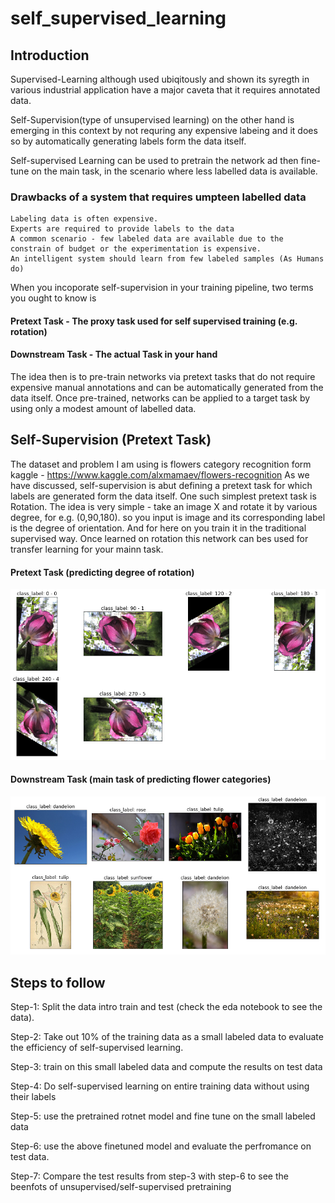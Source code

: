 # self_supervised_learning

## Introduction
Supervised-Learning although used ubiqitously and shown its syregth in various industrial application have a major caveta that it requires annotated data.

Self-Supervision(type of unsupervised learning) on the other hand is emerging in this context by not requring any expensive labeing and it does so by automatically generating labels form the data itself.

Self-supervised Learning can be used to pretrain the network ad then fine-tune on the main task, in the scenario where less labelled data is available. 
### Drawbacks of a system that requires umpteen labelled data
    Labeling data is often expensive.
    Experts are required to provide labels to the data
    A common scenario - few labeled data are available due to the constrain of budget or the experimentation is expensive.
    An intelligent system should learn from few labeled samples (As Humans do)

When you incoporate self-supervision in your training pipeline, two terms you ought to know is
#### Pretext Task - The proxy task used for self supervised training (e.g. rotation)
#### Downstream Task - The actual Task in your hand

The idea then is to pre-train networks via pretext tasks that do not require expensive manual annotations and can be automatically generated from the data itself. Once pre-trained, networks can be applied to a target task by using only a modest amount of labelled data.

## Self-Supervision (Pretext Task)
The dataset and problem I am using is flowers category recognition form kaggle - https://www.kaggle.com/alxmamaev/flowers-recognition
As we have discussed, self-supervision is abut defining a pretext task for which labels are generated form the data itself. One such simplest pretext task is Rotation. The idea is very simple - take an image X and rotate it by various degree, for e.g. (0,90,180). so you input is image and its corresponding label is the degree of orientation. And for here on you train it in the traditional supervised way. Once learned on rotation this network can bes used for transfer learning for your mainn task.

#### Pretext Task (predicting degree of rotation)
![alt text](https://github.com/anujshah1003/self_supervised_learning/blob/master/readme_imgs/rotation.png)


#### Downstream Task (main task of predicting flower categories)
![alt text](https://github.com/anujshah1003/self_supervised_learning/blob/master/readme_imgs/main_task.png)

## Steps to follow
Step-1: Split the data intro train and test (check the eda notebook to see the data).

Step-2: Take out 10% of the training data as a small labeled data to evaluate the efficiency of self-supervised learning.

Step-3: train on this small labeled data and compute the results on test data

Step-4: Do self-supervised learning on entire training data without using their labels

Step-5: use the pretrained rotnet model and fine tune on the small labeled data

Step-6: use the above finetuned model and evaluate the perfromance on test data.

Step-7: Compare the test results from step-3 with step-6 to see the beenfots of unsupervised/self-supervised pretraining

